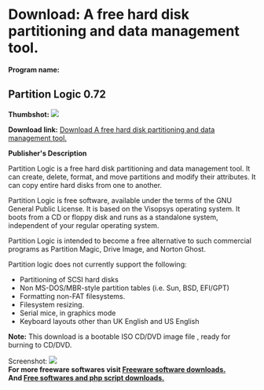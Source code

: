 # Download: A free hard disk partitioning and data management tool.

**Program name:**

## Partition Logic 0.72

  
**Thumbshot:** ![](http://www.freewarefiles.com/screenshot/partitionlogic_md.gif)   
  
**Download link:** [Download A free hard disk partitioning and data management tool.](http://freesoftwares.boysofts.com/Partition-Logic_program_18078.html)  
  


**Publisher's Description**  
  


Partition Logic is a free hard disk partitioning and data management tool. It can create, delete, format, and move partitions and modify their attributes. It can copy entire hard disks from one to another. 

Partition Logic is free software, available under the terms of the GNU General Public License. It is based on the Visopsys operating system. It boots from a CD or floppy disk and runs as a standalone system, independent of your regular operating system.

Partition Logic is intended to become a free alternative to such commercial programs as Partition Magic, Drive Image, and Norton Ghost.

Partition logic does not currently support the following:

  * Partitioning of SCSI hard disks 
  * Non MS-DOS/MBR-style partition tables (i.e. Sun, BSD, EFI/GPT) 
  * Formatting non-FAT filesystems. 
  * Filesystem resizing. 
  * Serial mice, in graphics mode 
  * Keyboard layouts other than UK English and US English 

**Note:** This download is a bootable ISO CD/DVD image file , ready for burning to CD/DVD. 

  
  
Screenshot: ![](http://www.freewarefiles.com/screenshot/partitionlogic.gif)   
**For more freeware softwares visit [Freeware software downloads.](http://freesoftwares.boysofts.com/)**   
**And [Free softwares and php script downloads.](http://www.boysofts.com/)**
